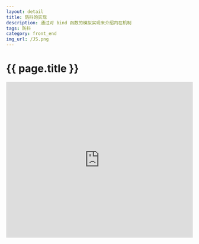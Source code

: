 ```yaml
---
layout: detail
title: 防抖的实现
description: 通过对 bind 函数的模拟实现来介绍内在机制
tags: 防抖 
category: front_end
img_url: /JS.png
---
```

# {{ page.title }}

<!-- Copy and Paste Me -->
<div class="glitch-embed-wrap" style="height: 420px; width: 100%;">
  <iframe
    src="https://glitch.com/embed/#!/embed/glistening-tarry-universe?path=index.html&previewSize=0"
    title="glistening-tarry-universe on Glitch"
    allow="geolocation; microphone; camera; midi; vr; encrypted-media"
    style="height: 100%; width: 100%; border: 0;">
  </iframe>
</div>